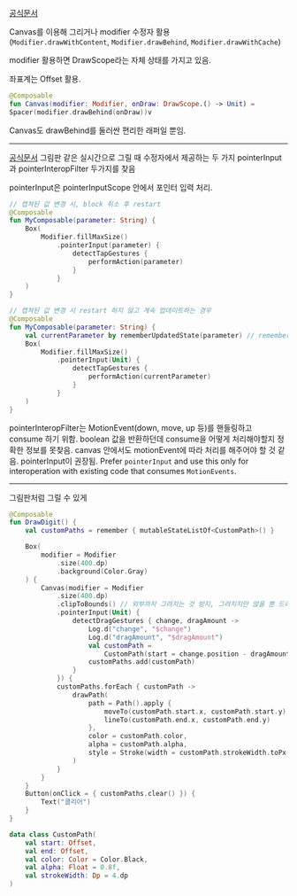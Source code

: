 [공식문서](https://developer.android.com/jetpack/compose/graphics/draw/overview?hl=ko)

Canvas를 이용해 그리거나 modifier 수정자 활용(`Modifier.drawWithContent`, `Modifier.drawBehind`, `Modifier.drawWithCache`)

modifier 활용하면 DrawScope라는 자체 상태를 가지고 있음.

좌표계는 Offset 활용.

```kotlin
@Composable  
fun Canvas(modifier: Modifier, onDraw: DrawScope.() -> Unit) =  
Spacer(modifier.drawBehind(onDraw))v
```
Canvas도 drawBehind를 둘러싼 편리한 래퍼일 뿐임.

- - - 
[공식문서](https://developer.android.com/reference/kotlin/androidx/compose/ui/Modifier#(androidx.compose.ui.Modifier).pointerInteropFilter(androidx.compose.ui.input.pointer.RequestDisallowInterceptTouchEvent,kotlin.Function1))
그림판 같은 실시간으로 그릴 때 
수정자에서 제공하는 두 가지 pointerInput과 pointerInteropFilter 두가지를 찾음

pointerInput은 pointerInputScope 안에서 포인터 입력 처리.
```kotlin
// 캡쳐된 값 변경 시, block 취소 후 restart 
@Composable
fun MyComposable(parameter: String) {
    Box(
        Modifier.fillMaxSize()
            .pointerInput(parameter) {
                detectTapGestures {
                    performAction(parameter)
                }
            }
    )
}

// 캡쳐된 값 변경 시 restart 하지 않고 계속 업데이트하는 경우
@Composable
fun MyComposable(parameter: String) {
    val currentParameter by rememberUpdatedState(parameter) // rememberUpdateState
    Box(
        Modifier.fillMaxSize()
            .pointerInput(Unit) {
                detectTapGestures {
                    performAction(currentParameter)
                }
            }
    )
}
```


pointerInteropFilter는 MotionEvent(down, move, up 등)를 핸들링하고 consume 하기 위함.
boolean 값을 반환하던데 consume을 어떻게 처리해야할지 정확한 정보를 못찾음.
canvas 안에서도 motionEvent에 따라 처리를 해주어야 할 것 같음.
pointerInput이 권장됨.
Prefer `pointerInput` and use this only for interoperation with existing code that consumes `MotionEvents`.

- - -
그림판처럼 그릴 수 있게
```Kotlin
@Composable
fun DrawDigit() {
    val customPaths = remember { mutableStateListOf<CustomPath>() }

    Box(
        modifier = Modifier
            .size(400.dp)
            .background(Color.Gray)
    ) {
        Canvas(modifier = Modifier
            .size(400.dp)
            .clipToBounds() // 외부까지 그려지는 것 방지, 그려지지만 않을 뿐 드래그 이벤트 중이라 로그는 찍힘
            .pointerInput(Unit) {
                detectDragGestures { change, dragAmount ->
                    Log.d("change", "$change")
                    Log.d("dragAmount", "$dragAmount")
                    val customPath =
                        CustomPath(start = change.position - dragAmount, end = change.position)
                    customPaths.add(customPath)
                }
            }) {
            customPaths.forEach { customPath ->
                drawPath(
                    path = Path().apply {
                        moveTo(customPath.start.x, customPath.start.y)
                        lineTo(customPath.end.x, customPath.end.y)
                    },
                    color = customPath.color,
                    alpha = customPath.alpha,
                    style = Stroke(width = customPath.strokeWidth.toPx())
                )
            }
        }
    }
    Button(onClick = { customPaths.clear() }) {
        Text("클리어")
    }
}

data class CustomPath(
    val start: Offset,
    val end: Offset,
    val color: Color = Color.Black,
    val alpha: Float = 0.8f,
    val strokeWidth: Dp = 4.dp
)
```